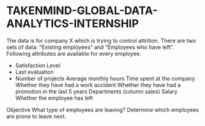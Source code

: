 # TAKENMIND-GLOBAL-DATA-ANALYTICS-INTERNSHIP
The data is for company X which is trying to control attrition. There are two sets of data: “Existing employees” and “Employees who have left”. Following attributes are available for every employee.
* Satisfaction Level
* Last evaluation
* Number of projects
Average monthly hours
Time spent at the company
Whether they have had a work accident
Whether they have had a promotion in the last 5 years
Departments (column sales)
Salary
Whether the employee has left
 
Objective
What type of employees are leaving?
Determine which employees are prone to leave next. 

